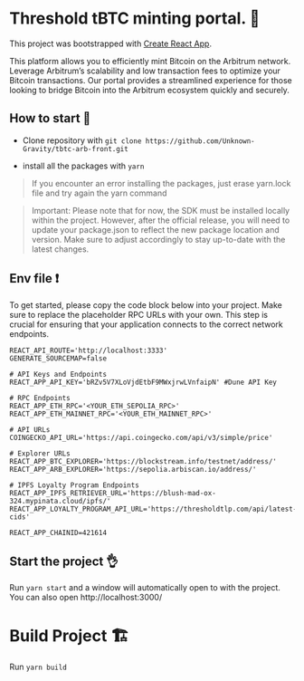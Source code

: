 # Threshold tBTC minting portal. 💱

This project was bootstrapped with [Create React App](https://github.com/facebook/create-react-app).

This platform allows you to efficiently mint Bitcoin on the Arbitrum network. Leverage Arbitrum’s scalability and low transaction fees to optimize your Bitcoin transactions. Our portal provides a streamlined experience for those looking to bridge Bitcoin into the Arbitrum ecosystem quickly and securely.

## How to start 💪

-   Clone repository with
    `git clone https://github.com/Unknown-Gravity/tbtc-arb-front.git`

-   install all the packages with
    `yarn`

> If you encounter an error installing the packages, just erase yarn.lock file and try again the yarn command

> Important: Please note that for now, the SDK must be installed locally within the project. However, after the official release, you will need to update your package.json to reflect the new package location and version. Make sure to adjust accordingly to stay up-to-date with the latest changes.

## Env file ❗

To get started, please copy the code block below into your project. Make sure to replace the placeholder RPC URLs with your own. This step is crucial for ensuring that your application connects to the correct network endpoints.

```
REACT_API_ROUTE='http://localhost:3333'
GENERATE_SOURCEMAP=false

# API Keys and Endpoints
REACT_APP_API_KEY='bRZv5V7XLoVjdEtbF9MWxjrwLVnfaipN' #Dune API Key

# RPC Endpoints
REACT_APP_ETH_RPC='<YOUR_ETH_SEPOLIA_RPC>'
REACT_APP_ETH_MAINNET_RPC='<YOUR_ETH_MAINNET_RPC>'

# API URLs
COINGECKO_API_URL='https://api.coingecko.com/api/v3/simple/price'

# Explorer URLs
REACT_APP_BTC_EXPLORER='https://blockstream.info/testnet/address/'
REACT_APP_ARB_EXPLORER='https://sepolia.arbiscan.io/address/'

# IPFS Loyalty Program Endpoints
REACT_APP_IPFS_RETRIEVER_URL='https://blush-mad-ox-324.mypinata.cloud/ipfs/'
REACT_APP_LOYALTY_PROGRAM_API_URL='https://thresholdtlp.com/api/latest-cids'

REACT_APP_CHAINID=421614
```

## Start the project 👌

Run `yarn start` and a window will automatically open to with the project. You can also open http://localhost:3000/

# Build Project 🏗️

Run `yarn build`
